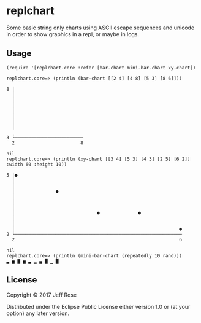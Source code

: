 # replchart

Some basic string only charts using ASCII escape sequences and unicode in order
to show graphics in a repl, or maybe in logs.

## Usage

```
(require '[replchart.core :refer [bar-chart mini-bar-chart xy-chart])

replchart.core=> (println (bar-chart [[2 4] [4 8] [5 3] [8 6]]))

8 │
  │
  │
  │
  │
  │
  │
  │

3 └─────────────────────────
  2                        8

nil
replchart.core=> (println (xy-chart [[3 4] [5 3] [4 3] [2 5] [6 2]] :width 60 :height 10))

5 │●
  │
  │
  │               ●
  │
  │
  │
  │                              ●              ●
  │
  │
  │                                                            ●
2 └─────────────────────────────────────────────────────────────
  2                                                            6

nil
replchart.core=> (println (mini-bar-chart (repeatedly 10 rand)))
▃ ▅ ▇ ▅ ▃ ▂ ▄ █ ▁ █

```
## License

Copyright © 2017 Jeff Rose

Distributed under the Eclipse Public License either version 1.0 or (at
your option) any later version.
